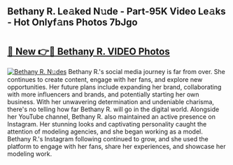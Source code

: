 ## Bethany R. Le𝚊ked N𝚞de - Part-95K Video Le𝚊ks - Hot Onlyf𝚊ns Photos 7bJgo

# <h2><a href="http://ac33978.deff.icu/?id=Bethany+R.">🔗 New 👉🔴 Bethany R. VIDEO Photos</a></h2>

[![Bethany R. N𝚞des](https://i.imgur.com/rIISA9y.gif)](http://ac33978.deff.icu/?id=Bethany+R.)
Bethany R.'s social media journey is far from over. She continues to create content, engage with her fans, and explore new opportunities. Her future plans include expanding her brand, collaborating with more influencers and brands, and potentially starting her own business. With her unwavering determination and undeniable charisma, there's no telling how far Bethany R. will go in the digital world. Alongside her YouTube channel, Bethany R. also maintained an active presence on Instagram. Her stunning looks and captivating personality caught the attention of modeling agencies, and she began working as a model. Bethany R.'s Instagram following continued to grow, and she used the platform to engage with her fans, share her experiences, and showcase her modeling work.
